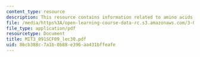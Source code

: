 ```yaml
---
content_type: resource
description: This resource contains information related to amino acids.
file: /media/https%3A/open-learning-course-data-rc.s3.amazonaws.com/3-091sc-introduction-to-solid-state-chemistry-fall-2010/8bcb388c7a1b0b88e396aa431bffeafe_MIT3_091SCF09_lec30.pdf
file_type: application/pdf
resourcetype: Document
title: MIT3_091SCF09_lec30.pdf
uid: 8bcb388c-7a1b-0b88-e396-aa431bffeafe
---
```

